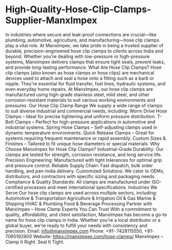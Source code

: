 # High-Quality-Hose-Clip-Clamps-Supplier-ManxImpex
In industries where secure and leak-proof connections are crucial—like plumbing, automotive, agriculture, and manufacturing—hose clip clamps play a vital role. At ManxImpex, we take pride in being a trusted supplier of durable, precision-engineered hose clip clamps to clients across India and beyond.
Whether you're dealing with low-pressure or high-pressure systems, ManxImpex delivers clamps that ensure tight seals, prevent leaks, and provide long-lasting performance.
What Are Hose Clip Clamps?
Hose clip clamps (also known as hose clamps or hose clips) are mechanical devices used to attach and seal a hose onto a fitting such as a barb or nipple. They're essential for fluid transfer, fuel lines, hydraulic systems, and even everyday home repairs.
At ManxImpex, our hose clip clamps are manufactured using high-grade stainless steel, mild steel, and other corrosion-resistant materials to suit various working environments and pressures.
 Our Hose Clip Clamp Range
We supply a wide range of clamps to suit diverse industrial and commercial needs, including:
Worm Drive Hose Clamps – Ideal for precise tightening and uniform pressure distribution.
T-Bolt Clamps – Perfect for high-pressure applications in automotive and industrial systems.
Spring Hose Clamps – Self-adjusting clamps used in dynamic temperature environments.
Quick Release Clamps – Great for systems requiring frequent maintenance or rapid assembly.
Custom Sizes & Finishes – Tailored to fit unique hose diameters or special materials.
 Why Choose ManxImpex for Hose Clip Clamps?
 Industrial-Grade Durability: Our clamps are tested for strength, corrosion resistance, and long service life.
Precision Engineering: Manufactured with tight tolerances for optimal grip and pressure control.
 Reliable Supply Chain: Fast dispatch, bulk order handling, and pan-India delivery.
Customized Solutions: We cater to OEMs, distributors, and contractors with specific sizing and packaging needs.
Compliance & Quality Standards: All clamps are manufactured under ISO-certified processes and meet international specifications.
Industries We Serve
Our hose clip clamps are used across multiple sectors, including:
Automotive & Transportation
Agriculture & Irrigation
Oil & Gas
Marine & Shipping
HVAC & Plumbing
Food & Beverage Processing
 Partner with ManxImpex – Hose Clamp Experts You Can Trust
With a commitment to quality, affordability, and client satisfaction, ManxImpex has become a go-to name for hose clip clamps in India. Whether you're a local distributor or a global buyer, we're ready to fulfill your needs with consistency and precision.
 Email: info@manximpex.com 
 Phone: +91- 7428115550, +91- 7065192900
Website: https://manximpex.com/hose-clamps/ 
ManxImpex – Clamp It Right. Seal It Tight.
